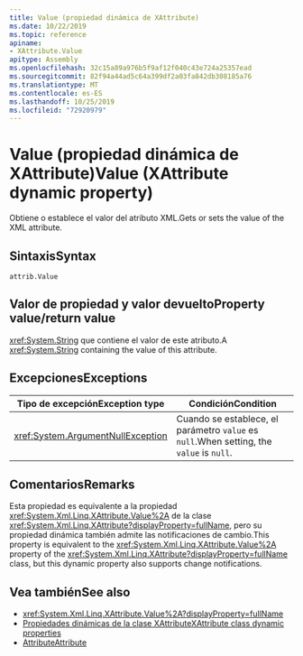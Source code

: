 ```yaml
---
title: Value (propiedad dinámica de XAttribute)
ms.date: 10/22/2019
ms.topic: reference
apiname:
- XAttribute.Value
apitype: Assembly
ms.openlocfilehash: 32c15a89a976b5f9af12f040c43e724a25357ead
ms.sourcegitcommit: 82f94a44ad5c64a399df2a03fa842db308185a76
ms.translationtype: MT
ms.contentlocale: es-ES
ms.lasthandoff: 10/25/2019
ms.locfileid: "72920979"
---
```

# <a name="value-xattribute-dynamic-property"></a><span data-ttu-id="053a1-102">Value (propiedad dinámica de XAttribute)</span><span class="sxs-lookup"><span data-stu-id="053a1-102">Value (XAttribute dynamic property)</span></span>

<span data-ttu-id="053a1-103">Obtiene o establece el valor del atributo XML.</span><span class="sxs-lookup"><span data-stu-id="053a1-103">Gets or sets the value of the XML attribute.</span></span>

## <a name="syntax"></a><span data-ttu-id="053a1-104">Sintaxis</span><span class="sxs-lookup"><span data-stu-id="053a1-104">Syntax</span></span>

```xaml
attrib.Value
```

## <a name="property-valuereturn-value"></a><span data-ttu-id="053a1-105">Valor de propiedad y valor devuelto</span><span class="sxs-lookup"><span data-stu-id="053a1-105">Property value/return value</span></span>

<span data-ttu-id="053a1-106"><xref:System.String> que contiene el valor de este atributo.</span><span class="sxs-lookup"><span data-stu-id="053a1-106">A <xref:System.String> containing the value of this attribute.</span></span>

## <a name="exceptions"></a><span data-ttu-id="053a1-107">Excepciones</span><span class="sxs-lookup"><span data-stu-id="053a1-107">Exceptions</span></span>

|<span data-ttu-id="053a1-108">Tipo de excepción</span><span class="sxs-lookup"><span data-stu-id="053a1-108">Exception type</span></span>|<span data-ttu-id="053a1-109">Condición</span><span class="sxs-lookup"><span data-stu-id="053a1-109">Condition</span></span>|
| - |---------------|
|<xref:System.ArgumentNullException>|<span data-ttu-id="053a1-110">Cuando se establece, el parámetro `value` es `null`.</span><span class="sxs-lookup"><span data-stu-id="053a1-110">When setting, the `value` is `null`.</span></span>|

## <a name="remarks"></a><span data-ttu-id="053a1-111">Comentarios</span><span class="sxs-lookup"><span data-stu-id="053a1-111">Remarks</span></span>

<span data-ttu-id="053a1-112">Esta propiedad es equivalente a la propiedad <xref:System.Xml.Linq.XAttribute.Value%2A> de la clase <xref:System.Xml.Linq.XAttribute?displayProperty=fullName>, pero su propiedad dinámica también admite las notificaciones de cambio.</span><span class="sxs-lookup"><span data-stu-id="053a1-112">This property is equivalent to the <xref:System.Xml.Linq.XAttribute.Value%2A> property of the <xref:System.Xml.Linq.XAttribute?displayProperty=fullName> class, but this dynamic property also supports change notifications.</span></span>

## <a name="see-also"></a><span data-ttu-id="053a1-113">Vea también</span><span class="sxs-lookup"><span data-stu-id="053a1-113">See also</span></span>

- <xref:System.Xml.Linq.XAttribute.Value%2A?displayProperty=fullName>
- [<span data-ttu-id="053a1-114">Propiedades dinámicas de la clase XAttribute</span><span class="sxs-lookup"><span data-stu-id="053a1-114">XAttribute class dynamic properties</span></span>](value-xattribute-dynamic-property.md)
- [<span data-ttu-id="053a1-115">Attribute</span><span class="sxs-lookup"><span data-stu-id="053a1-115">Attribute</span></span>](attribute-xelement-dynamic-property.md)
